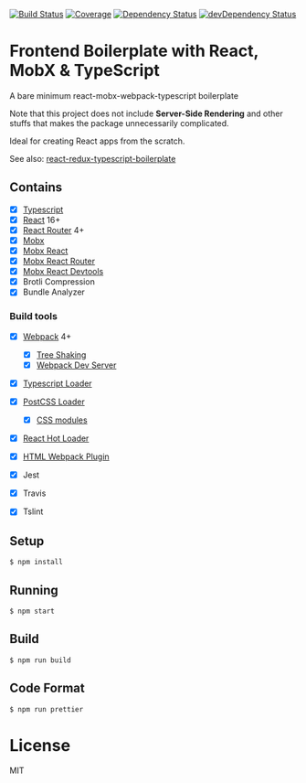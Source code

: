 [![Build Status](https://img.shields.io/circleci/project/github/imerkle/binbase_wallet.svg)](https://circleci.com/gh/imerkle/binbase_wallet)
[![Coverage](https://img.shields.io/codecov/c/github/imerkle/binbase_wallet.svg)](https://codecov.io/gh/imerkle/binbase_wallet)
[![Dependency Status](https://img.shields.io/david/imerkle/binbase_wallet.svg)](https://david-dm.org/imerkle/binbase_wallet)
[![devDependency Status](https://img.shields.io/david/dev/imerkle/binbase_wallet.svg)](https://david-dm.org/imerkle/binbase_wallet#info=devDependencies)


# Frontend Boilerplate with React, MobX & TypeScript

A bare minimum react-mobx-webpack-typescript boilerplate

Note that this project does not include **Server-Side Rendering** and other stuffs that makes the package unnecessarily complicated.

Ideal for creating React apps from the scratch.

See also: [react-redux-typescript-boilerplate](https://github.com/rokoroku/react-redux-typescript-boilerplate)

## Contains

- [x] [Typescript](https://www.typescriptlang.org/)
- [x] [React](https://facebook.github.io/react/) 16+
- [x] [React Router](https://github.com/ReactTraining/react-router) 4+
- [x] [Mobx](https://github.com/mobxjs/mobx)
- [x] [Mobx React](https://github.com/mobxjs/mobx-react)
- [x] [Mobx React Router](https://github.com/alisd23/mobx-react-router/)
- [x] [Mobx React Devtools](https://github.com/mobxjs/mobx-react-devtools)
- [x] Brotli Compression
- [x] Bundle Analyzer

### Build tools

- [x] [Webpack](https://webpack.github.io) 4+
  - [x] [Tree Shaking](https://webpack.js.org/guides/tree-shaking/)
  - [x] [Webpack Dev Server](https://github.com/webpack/webpack-dev-server)
- [x] [Typescript Loader](https://github.com/TypeStrong/ts-loader)
- [x] [PostCSS Loader](https://github.com/postcss/postcss-loader)
  - [x] [CSS modules](https://github.com/css-modules/css-modules)
- [x] [React Hot Loader](https://github.com/gaearon/react-hot-loader)
- [x] [HTML Webpack Plugin](https://github.com/ampedandwired/html-webpack-plugin)
- [x] Jest
- [x] Travis
- [x] Tslint


## Setup

```
$ npm install
```

## Running

```
$ npm start
```

## Build

```
$ npm run build
```

## Code Format

```
$ npm run prettier
```

# License

MIT
